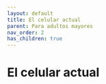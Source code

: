 ```yaml
---
layout: default
title: El celular actual
parent: Para adultos mayores
nav_order: 2
has_children: true
---
```


# El celular actual